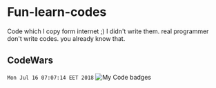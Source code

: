 # Fun-learn-codes
Code which I copy form internet ;)
I didn't write them. real programmer don't write codes. you already know that.

## CodeWars
`Mon Jul 16 07:07:14 EET 2018`
![My Code badges](https://www.codewars.com/users/WarriorZero/badges/large)
